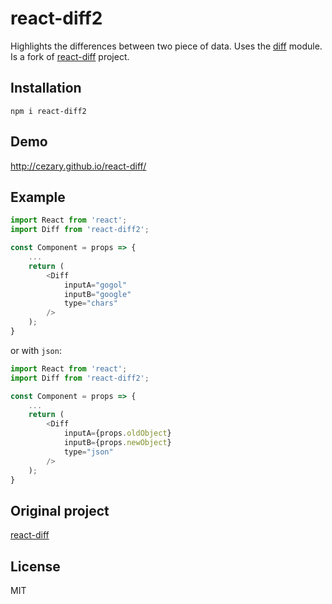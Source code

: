 # react-diff2

Highlights the differences between two piece of data. Uses the [diff](https://www.npmjs.com/package/diff) module.
Is a fork of [react-diff](https://github.com/cezary/react-diff) project.

## Installation

```
npm i react-diff2
```

## Demo

http://cezary.github.io/react-diff/

## Example

```javascript
import React from 'react';
import Diff from 'react-diff2';

const Component = props => {
	...
	return (
		<Diff
			inputA="gogol"
			inputB="google"
			type="chars"
		/>
	);
}
```

or with `json`:

```javascript
import React from 'react';
import Diff from 'react-diff2';

const Component = props => {
	...
	return (
		<Diff 
			inputA={props.oldObject} 
			inputB={props.newObject} 
			type="json"
		/>
	);
}
```

## Original project

[react-diff](https://github.com/cezary/react-diff)

## License

MIT
